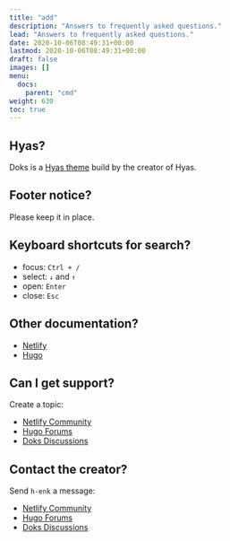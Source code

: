```yaml
---
title: "add"
description: "Answers to frequently asked questions."
lead: "Answers to frequently asked questions."
date: 2020-10-06T08:49:31+00:00
lastmod: 2020-10-06T08:49:31+00:00
draft: false
images: []
menu:
  docs:
    parent: "cmd"
weight: 630
toc: true
---
```


## Hyas?

Doks is a [Hyas theme](https://gethyas.com/themes/) build by the creator of Hyas.

## Footer notice?

Please keep it in place.

## Keyboard shortcuts for search?

- focus: `Ctrl + /`
- select: `↓` and `↑`
- open: `Enter`
- close: `Esc`

## Other documentation?

- [Netlify](https://docs.netlify.com/)
- [Hugo](https://gohugo.io/documentation/)

## Can I get support?

Create a topic:

- [Netlify Community](https://community.netlify.com/)
- [Hugo Forums](https://discourse.gohugo.io/)
- [Doks Discussions](https://github.com/h-enk/doks/discussions)

## Contact the creator?

Send `h-enk` a message:

- [Netlify Community](https://community.netlify.com/)
- [Hugo Forums](https://discourse.gohugo.io/)
- [Doks Discussions](https://github.com/h-enk/doks/discussions)
